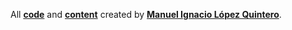 All **[code]** and **[content]** created by **[Manuel Ignacio López Quintero]**.

[code]:https://github.com/milq/milq.github.io
[content]:http://milq.github.io
[Manuel Ignacio López Quintero]:http://milq.github.io
